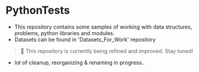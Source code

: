 # PythonTests

-   This repository contains some samples of working with data structures, problems, python libraries and modules. 
-   Datasets can be found in 'Datasets_For_Work' repository

> 🚧 This repository is currently being refined and improved. Stay tuned!
-   lot of cleanup, reorganizing & renaming in progress..
